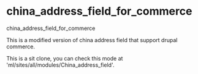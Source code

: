 china_address_field_for_commerce
================================

china_address_field_for_commerce

This is a modified version of china address field that support drupal commerce.

This is a sit clone, you can check this mode at 'ml/sites/all/modules/China_address_field'.
